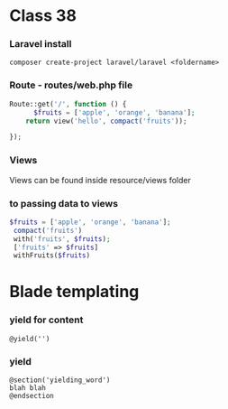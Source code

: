 # Class 38

### Laravel install

~~~
composer create-project laravel/laravel <foldername>
~~~

### Route - routes/web.php file


~~~php
Route::get('/', function () {
      $fruits = ['apple', 'orange', 'banana'];
    return view('hello', compact('fruits'));

});
~~~

### Views
Views can be found inside resource/views folder

### to passing data to views
~~~php
$fruits = ['apple', 'orange', 'banana'];
 compact('fruits')
 with('fruits', $fruits);
 ['fruits' => $fruits]
 withFruits($fruits)
~~~

# Blade templating 
### yield for content
~~~
@yield('')
~~~

### yield
~~~
@section('yielding_word')
blah blah
@endsection
~~~





